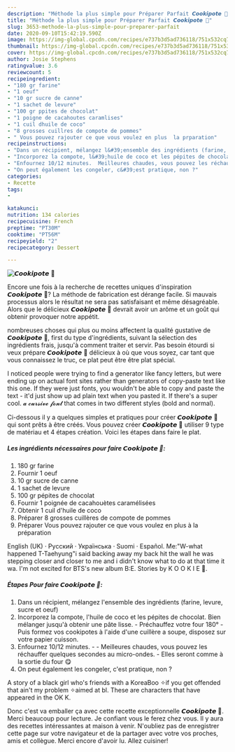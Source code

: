 ```yaml
---
description: "Méthode la plus simple pour Préparer Parfait 𝘾𝙤𝙤𝙠𝙞𝙥𝙤𝙩𝙚 🍪"
title: "Méthode la plus simple pour Préparer Parfait 𝘾𝙤𝙤𝙠𝙞𝙥𝙤𝙩𝙚 🍪"
slug: 3653-methode-la-plus-simple-pour-preparer-parfait
date: 2020-09-10T15:42:19.590Z
image: https://img-global.cpcdn.com/recipes/e737b3d5ad736118/751x532cq70/𝘾𝙤𝙤𝙠𝙞𝙥𝙤𝙩𝙚-🍪-photo-principale-de-la-recette.jpg
thumbnail: https://img-global.cpcdn.com/recipes/e737b3d5ad736118/751x532cq70/𝘾𝙤𝙤𝙠𝙞𝙥𝙤𝙩𝙚-🍪-photo-principale-de-la-recette.jpg
cover: https://img-global.cpcdn.com/recipes/e737b3d5ad736118/751x532cq70/𝘾𝙤𝙤𝙠𝙞𝙥𝙤𝙩𝙚-🍪-photo-principale-de-la-recette.jpg
author: Josie Stephens
ratingvalue: 3.6
reviewcount: 5
recipeingredient:
- "180 gr farine"
- "1 oeuf"
- "10 gr sucre de canne"
- "1 sachet de levure"
- "100 gr ppites de chocolat"
- "1 poigne de cacahoutes caramlises"
- "1 cuil dhuile de coco"
- "8 grosses cuillres de compote de pommes"
- " Vous pouvez rajouter ce que vous voulez en plus  la prparation"
recipeinstructions:
- "Dans un récipient, mélangez l&#39;ensemble des ingrédients (farine, levure, sucre et oeuf)"
- "Incorporez la compote, l&#39;huile de coco et les pépites de chocolat. Bien mélanger jusqu&#39;à obtenir une pâte lisse.  Préchauffez votre four 180° Puis formez vos cookipotes à l&#39;aide d&#39;une cuillère a soupe, disposez sur votre papier cuisson."
- "Enfournez 10/12 minutes.  Meilleures chaudes, vous pouvez les réchauffer quelques secondes au micro-ondes. Elles seront comme à la sortie du four 😋"
- "On peut également les congeler, c&#39;est pratique, non ?"
categories:
- Recette
tags:
- 

katakunci:  
nutrition: 134 calories
recipecuisine: French
preptime: "PT30M"
cooktime: "PT56M"
recipeyield: "2"
recipecategory: Dessert

---
```



![𝘾𝙤𝙤𝙠𝙞𝙥𝙤𝙩𝙚 🍪](https://img-global.cpcdn.com/recipes/e737b3d5ad736118/751x532cq70/𝘾𝙤𝙤𝙠𝙞𝙥𝙤𝙩𝙚-🍪-photo-principale-de-la-recette.jpg)

Encore une fois à la recherche de recettes uniques d'inspiration 𝘾𝙤𝙤𝙠𝙞𝙥𝙤𝙩𝙚 🍪? La méthode de fabrication est dérange facile. Si mauvais processus alors le résultat ne sera pas satisfaisant et même désagréable. Alors que le délicieux 𝘾𝙤𝙤𝙠𝙞𝙥𝙤𝙩𝙚 🍪 devrait avoir un arôme et un goût qui obtenir provoquer notre appétit.

nombreuses choses qui plus ou moins affectent la qualité gustative de 𝘾𝙤𝙤𝙠𝙞𝙥𝙤𝙩𝙚 🍪, first du type d'ingrédients, suivant la sélection des ingrédients frais, jusqu'à comment traiter et servir. Pas besoin étourdi si veux prépare 𝘾𝙤𝙤𝙠𝙞𝙥𝙤𝙩𝙚 🍪 délicieux à où que vous soyez, car tant que vous connaissez le truc, ce plat peut être être plat spécial.

I noticed people were trying to find a generator like fancy letters, but were ending up on actual font sites rather than generators of copy-paste text like this one. If they were just fonts, you wouldn&#39;t be able to copy and paste the text - it&#39;d just show up ad plain text when you pasted it. If there&#39;s a super cool. 𝓪 𝓬𝓾𝓻𝓼𝓲𝓿𝓮 𝓯𝓸𝓷𝓽 that comes in two different styles (bold and normal).


Ci-dessous il y a quelques simples et pratiques pour créer 𝘾𝙤𝙤𝙠𝙞𝙥𝙤𝙩𝙚 🍪 qui sont prêts à être créés. Vous pouvez créer 𝘾𝙤𝙤𝙠𝙞𝙥𝙤𝙩𝙚 🍪 utiliser 9 type de matériau et 4 étapes création. Voici les étapes dans faire le plat.

<!--inarticleads1-->

##### Les ingrédients nécessaires pour faire 𝘾𝙤𝙤𝙠𝙞𝙥𝙤𝙩𝙚 🍪:

1.  180 gr farine
1. Fournir 1 oeuf
1.  10 gr sucre de canne
1.  1 sachet de levure
1.  100 gr pépites de chocolat
1. Fournir 1 poignée de cacahouètes caramélisées
1. Obtenir 1 cuil d&#39;huile de coco
1. Préparer 8 grosses cuillères de compote de pommes
1. Préparer  Vous pouvez rajouter ce que vous voulez en plus à la préparation


English (UK) · Русский · Українська · Suomi · Español. Me:&#34;W-what happened T-Taehyung&#34;i said backing away my back hit the wall he was stepping closer and closer to me and i didn&#39;t know what to do at that time it wa. I&#39;m not excited for BTS&#39;s new album B:E. Stories by K O O K I E 🍪. 

<!--inarticleads2-->

##### Étapes Pour faire 𝘾𝙤𝙤𝙠𝙞𝙥𝙤𝙩𝙚 🍪:

1. Dans un récipient, mélangez l&#39;ensemble des ingrédients (farine, levure, sucre et oeuf)
1. Incorporez la compote, l&#39;huile de coco et les pépites de chocolat. Bien mélanger jusqu&#39;à obtenir une pâte lisse.  - Préchauffez votre four 180° - Puis formez vos cookipotes à l&#39;aide d&#39;une cuillère a soupe, disposez sur votre papier cuisson.
1. Enfournez 10/12 minutes. -  - Meilleures chaudes, vous pouvez les réchauffer quelques secondes au micro-ondes. - Elles seront comme à la sortie du four 😋
1. On peut également les congeler, c&#39;est pratique, non ?


A story of a black girl who&#39;s friends with a KoreaBoo ✧if you get offended that ain&#39;t my problem ✧aimed at bl. These are characters that have appeared in the OK K. 


Donc c'est va emballer ça avec cette recette exceptionnelle 𝘾𝙤𝙤𝙠𝙞𝙥𝙤𝙩𝙚 🍪. Merci beaucoup pour lecture. Je confiant vous le ferez chez vous. Il y aura des recettes  intéressantes at maison à venir. N'oubliez pas de enregistrer cette page sur votre navigateur et de la partager avec votre vos proches, amis et collègue. Merci encore d'avoir lu. Allez cuisiner!
